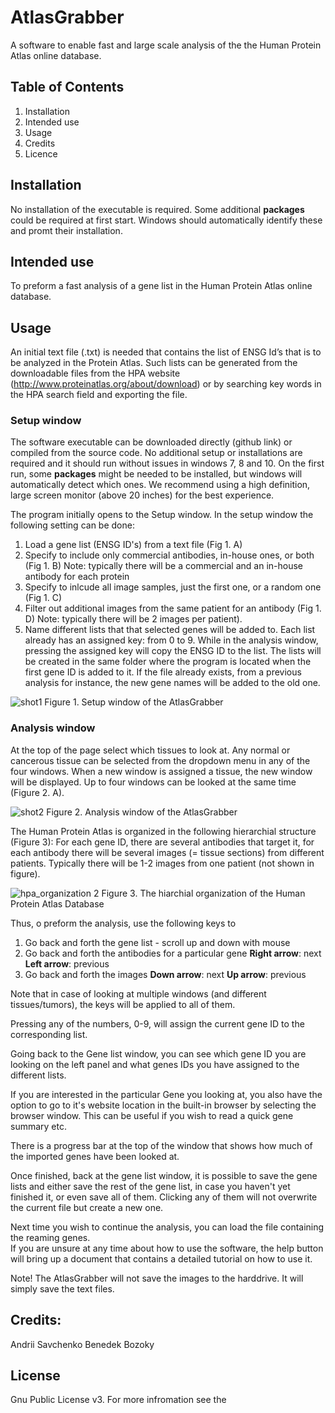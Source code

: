 # AtlasGrabber

A software to enable fast and large scale analysis of the the Human Protein Atlas online database. 

## Table of Contents
1. Installation
2. Intended use 
3. Usage
4. Credits
5. Licence 

## Installation
No installation of the executable is required. Some additional **packages** could be required at first start. Windows should automatically identify these and promt their installation. 

## Intended use
To preform a fast analysis of a gene list in the Human Protein Atlas online database.

## Usage 
An initial text file (.txt) is needed that contains the list of ENSG Id’s that is to be analyzed in the Protein Atlas. Such lists can be generated from the downloadable files from the HPA website (http://www.proteinatlas.org/about/download) or by searching key words in the HPA search field and exporting the file. 

### Setup window
The software executable can be downloaded directly (github link) or compiled from the source code. No additional setup or installations are required and it should run without issues in windows 7, 8 and 10. On the first run, some **packages** might be needed to be installed, but windows will automatically detect which ones. We recommend using a high definition, large screen monitor (above 20 inches) for the best experience. 

The program initially opens to the Setup window. In the setup window the following setting can be done: 

1. Load a gene list (ENSG ID's) from a text file (Fig 1. A)
2. Specify to include only commercial antibodies, in-house ones, or  both (Fig 1. B) 
  Note: typically there will be a commercial and an in-house antibody for each protein
3. Specify to inlcude all image samples, just the first one, or a random one (Fig 1. C)
4. Filter out additional images from the same patient for an antibody (Fig 1. D)
  Note: typically there will be 2 images per patient). 
5. Name different lists that that selected genes will be added to. Each list already has an assigned key: from 0 to 9. While in the analysis window, pressing the assigned key will copy the ENSG ID to the list. The lists will be created in the same folder where the program is located when the first gene ID is added to it. If the file already exists, from a previous analysis for instance, the new gene names will be added to the old one. 

![shot1](https://cloud.githubusercontent.com/assets/17572110/22786755/23ccbf8a-eeda-11e6-9034-58a92b146569.jpg)
Figure 1.  Setup window of the AtlasGrabber

### Analysis window
At the top of the page select which tissues to look at. Any normal or cancerous tissue can be selected from the dropdown menu in any of the four windows. When a new window is assigned a tissue, the new window will be displayed. Up to four windows can be looked at the same time (Figure 2. A). 

![shot2](https://cloud.githubusercontent.com/assets/17572110/22879335/d49d9d88-f1dd-11e6-8927-01204d0f748b.jpg)
Figure 2.  Analysis window of the AtlasGrabber

The Human Protein Atlas is organized in the following hierarchial structure (Figure 3): For each gene ID, there are several antibodies that target it, for each antibody there will be several images (= tissue sections) from different patients. Typically there will be 1-2 images from one patient (not shown in figure). 

![hpa_organization 2](https://cloud.githubusercontent.com/assets/17572110/22879557/e1b25cce-f1de-11e6-8e52-b0ca0c7f641f.png)
Figure 3. The hiarchial organization of the Human Protein Atlas Database

Thus, o preform the analysis, use the following keys to
1. Go back and forth the gene list - scroll up and down with mouse
2. Go back and forth the antibodies for a particular gene
  **Right arrow**: next
  **Left arrow**: previous
3. Go back and forth the images
  **Down arrow**: next
  **Up arrow**: previous

Note that in case of looking at multiple windows (and different tissues/tumors), the keys will be applied to all of them.  

Pressing any of the numbers, 0-9, will assign the current gene ID to the corresponding list. 

Going back to the Gene list window, you can see which gene ID you are looking on the left panel and what genes IDs you have assigned to the different lists. 

If you are interested in the particular Gene you looking at, you also have the option to go to it's website location in the built-in browser by selecting the browser window. This can be useful if you wish to read a quick gene summary etc. 

There is a progress bar at the top of the window that shows how much of the imported genes have been looked at.  

Once finished, back at the gene list window, it is possible to save the gene lists and either save the rest of the gene list, in case you haven't yet finished it, or even save all of them. Clicking any of them will not overwrite the current file but create a new one. 

Next time you wish to continue the analysis, you can load the file containing the reaming genes.  
If you are unsure at any time about how to use the software, the help button will bring up a document that contains a detailed tutorial on how to use it. 

Note! The AtlasGrabber will not save the images to the harddrive. It will simply save the text files. 

## Credits:
Andrii Savchenko
Benedek Bozoky

## License
Gnu Public License v3. For more infromation see the 
